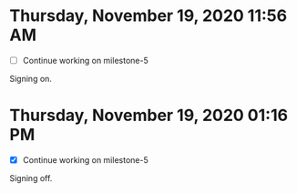 # Thursday, November 19, 2020 11:56 AM

- [ ] Continue working on milestone-5

Signing on.

# Thursday, November 19, 2020 01:16 PM

- [x] Continue working on milestone-5

Signing off.

